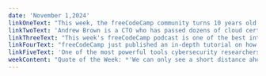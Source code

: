 ```yaml
---
date: 'November 1,2024'
linkOneText: "This week, the freeCodeCamp community turns 10 years old. Back in 2014, I sat down and wrote the first lines of the freeCodeCamp open source codebase. Since then, we've built an interactive 3,000-hour core curriculum that teaches math, programming, and computer science. We've also built a library of more than 12,000 programming tutorials and more than 1,000 full-length YouTube courses. And most importantly, we've brought together a supportive community of developers who are eager to help people expand their skills. In this brief article and update video, you'll learn about the path ahead, along with some major improvements we're making to freeCodeCamp's core curriculum. (10 minute read plus a 5 minute video): https://www.freecodecamp.org/news/freecodecamp-turns-10-major-curriculum-updates/"
linkTwoText: 'Andrew Brown is a CTO who has passed dozens of cloud cert exams. We just published his new course on how to pass the Google Cloud Digital Leader certification exam. Unlike the more technical certifications that freeCodeCamp also has prep courses for, this credential focuses on the business aspects of cloud computing and foundational cloud concepts. It may be a good fit for you as a professional. And if so, this course is an excellent place to start. (7 hour YouTube course): https://www.freecodecamp.org/news/prepare-for-and-pass-the-google-cloud-digital-leader-certification-exam/'
linkThreeText: "This week's freeCodeCamp podcast is one of the best interviews I've ever done. Dorian had a rough upbringing in Miami's Little Havana neighborhood. As a kid, he dropped out of high school and got arrested 4 times for crimes like stealing cars. His mother had to get him out of there, and his parole officer agreed to let him move to Las Vegas. There he found stable jobs parking cars at casinos. He taught himself how to code using freeCodeCamp, and eventually got software engineering jobs at Fortune 500 companies. I hope you enjoy this whirlwind of an interview. (2 hour watch or listen in your favorite podcast app): https://www.freecodecamp.org/news/from-stealing-cars-to-self-taught-software-engineer-dorian-develops-podcast-147/"
linkFourText: "freeCodeCamp just published an in-depth tutorial on how to debug JavaScript right in your browser. You'll learn how to use Chrome DevTools to inspect elements, add breakpoints, and traverse the callstack. If you're new to web development, this should be a helpful resource. (10 minute read): https://www.freecodecamp.org/news/how-to-use-developer-tools-to-debug-javascript-in-the-browser/"
linkFiveText: 'One of the most powerful tools cybersecurity researchers use is — surprisingly — Google search. They use a technique called “Google dorking” to find Open Source Intelligence (OSINT). This quick tutorial will teach you some search operators you can use for extremely deep searching, so you can find secrets that are right out in the open waiting to be discovered. (8 minute read): https://www.freecodecamp.org/news/google-dorking-how-to-find-hidden-information-on-the-web/'
weekContent: "Quote of the Week: *'We can only see a short distance ahead. But we can see plenty there that needs to be done.'* — Alan Turing"
---
```

